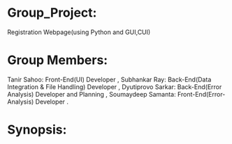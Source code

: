 # Group_Project:
Registration Webpage(using Python and GUI,CUI)

# Group Members:
Tanir Sahoo:        Front-End(UI) Developer ,
Subhankar Ray:      Back-End(Data Integration & File Handling) Developer ,
Dyutiprovo Sarkar:     Back-End(Error Analysis) Developer and Planning ,
Soumaydeep Samanta: Front-End(Error-Analysis) Developer .

# Synopsis:
